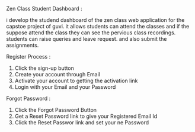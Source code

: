 Zen Class Student Dashboard :

i develop the studend dashboard of the zen class web application for the capstoe project of guvi. 
it allows students can attend the classes and if the suppose attend the class they can see the pervious class recordings. students can raise queries and leave request. and also submit the assignments. 


Register Process :

1)  Click the sign-up button
2)  Create your account through Email
3)  Activate your account to getting the activation link
4)  Login with your Email and your Password


Forgot Password :

1) Click the Forgot Password Button
2) Get a Reset Password link to give your Registered Email Id
3) Click the Reset Passwor link and set your ne Password
